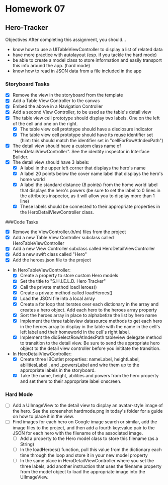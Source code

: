 # Homework 07

## Hero-Tracker

Objectives
After completing this assignment, you should…

* know how to use a UITableViewController to display a list of related data
* have more practice with autolayout (esp. if you tackle the hard mode)
* be able to create a model class to store information and easily transport this info around the app. (hard mode)
* know how to read in JSON data from a file included in the app

### Storyboard Tasks
* [x] Remove the view in the storyboard from the template
* [x] Add a Table View Controller to the canvas
* [x] Embed the above in a Navigation Controller
* [x] Add a second View Controller, to be used as the table's detail view
* [x] The table view cell prototype should display two labels. One on the left of the cell and one on the right.
    * [x] The table view cell prototype should have a disclosure indicator
    * [x] The table view cell prototype should have its reuse identifier set (hint: this should match the identifier set in "cellForRowAtIndexPath")
* [x] The detail view should have a custom class name of "HeroDetailViewController". See the identity inspector in Interface Builder.
* [x] The detail view should have 3 labels:
    * [x] A label in the upper left corner that displays the hero's name
    * [x] A label 20 points below the cover name label that displays the hero's home world
    * [x] A label the standard distance (8 points) from the home world label that displays the hero's powers (be sure to set the label to 0 lines in the attributes inspector, as it will allow you to display more than 1 line)
    * [x] These labels should be connected to their appropriate properties in the HeroDetailViewController class.

###Code Tasks
* [x] Remove the ViewController.(h/m) files from the project
* [x] Add a new Table View Controller subclass called HeroTableViewController
* [x] Add a new View Controller subclass called HeroDetailViewController
* [x] Add a new swift class called "Hero"
* [x] Add the heroes.json file to the project
* In HeroTableViewController:
    * [x] Create a property to store custom Hero models
    * [x] Set the title to "S.H.I.E.L.D. Hero Tracker"
    * [x] Call the private method loadHeroes()
    * [x] Create a private method called loadHeroes()
    * [x] Load the JSON file into a local array
    * [x] Create a for loop that iterates over each dictionary in the array and creates a hero object. Add each hero to the heroes array property
    * [x] Sort the heroes array in place to alphabetize the list by hero name
    * [x] Implement the three tableview datasource methods to get each hero in the heroes array to display in the table with the name in the cell's left label and their homeworld in the cell's right label.
    * [x] Implement the didSelectRowAtIndexPath tableview delegate method to transition to the detail view. Be sure to send the appropriate hero object to the detail view controller before you inititate the transition.
* In HeroDetailViewController:
    * [x] Create three IBOutlet properties: nameLabel, heightLabel, abilitiesLabel , and _powersLabel and wire them up to the appropriate labels in the storyboard.
    * [x] Take the name, height, abilities and powers from the hero property and set them to their appropriate label onscreen.

### Hard Mode
* [ ] Add a UIImageView to the detail view to display an avatar-style image of the hero. See the screenshot hardmode.png in today's folder for a guide on how to place it in the view.
* [ ] Find images for each hero on Google image search or similar, add the image files to the project, and then add a fourth key:value pair to the JSON for each hero with the filename of the associated image.
    * [ ] Add a property to the Hero model class to store this filename (as a String)
    * [ ] In the loadHeroes() function, pull this value from the dictionary each time through the loop and store it in your new model property
    * [ ] In the same place in HeroDetailViewController where you set the three labels, add another instruction that uses the filename property from the model object to load the appropriate image into the UIImageView.

